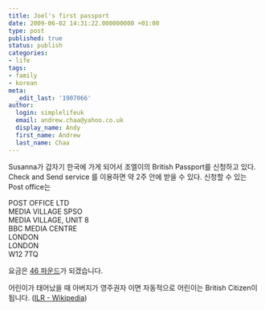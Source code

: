 ```yaml
---
title: Joel's first passport
date: 2009-06-02 14:31:22.000000000 +01:00
type: post
published: true
status: publish
categories:
- life
tags:
- family
- korean
meta:
  _edit_last: '1907066'
author:
  login: simplelifeuk
  email: andrew.chaa@yahoo.co.uk
  display_name: Andy
  first_name: Andrew
  last_name: Chaa
---
```

<p>Susanna가 갑자기 한국에 가게 되어서 조엘이의 British Passport를 신청하고 있다. Check and Send service 를 이용하면 약 2주 안에 받을 수 있다. 신청할 수 있는 Post office는</p>
<p>POST OFFICE LTD<br />
MEDIA VILLAGE SPSO<br />
MEDIA VILLAGE, UNIT 8<br />
BBC MEDIA CENTRE<br />
LONDON<br />
LONDON<br />
W12 7TQ</p>
<p>요금은 <a href="http://www.ips.gov.uk/passport/fees.asp">46 파운드</a>가 되겠습니다.</p>
<p>어린이가 태어났을 때 아버지가 영주권자 이면 자동적으로 어린이는 British Citizen이 됩니다. (<a href="http://en.wikipedia.org/wiki/Indefinite_leave_to_remain">ILR - Wikipedia</a>)</p>
